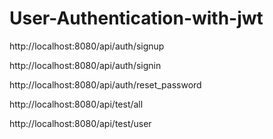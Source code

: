 # User-Authentication-with-jwt

<!-- api endpoints -->

<!-- body: username, email, password -->
http://localhost:8080/api/auth/signup 

<!-- body: username, password -->
http://localhost:8080/api/auth/signin 

<!-- body: username, password, newPassword, confirmPassword -->
http://localhost:8080/api/auth/reset_password 

<!-- Everyone can access this -->
http://localhost:8080/api/test/all 

<!-- Only logged in users can access this -->
http://localhost:8080/api/test/user 
